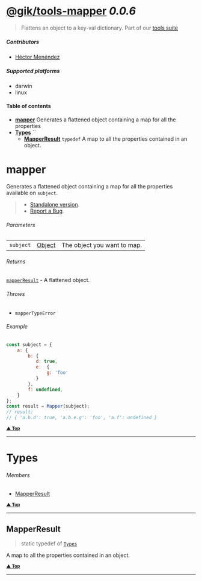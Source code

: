 # [@gik/tools-mapper](http://gik.mx) *0.0.6*
> Flattens an object to a key-val dictionary. Part of our [tools suite](http://github.com/gikmx/tools)

##### Contributors
- [Héctor Menéndez](mailto:hector@gik.mx) []()

##### Supported platforms
- darwin
- linux

#### <a name="table-of-contents"></a> Table of contents
- **[mapper](#mapper)** Generates a flattened object containing a map for all the properties
- **[Types](#Types)** ``
  - **[MapperResult](#Types.MapperResult)** `typedef` A map to all the properties contained in an object.


# <a name="mapper"></a> mapper

Generates a flattened object containing a map for all the properties
available on `subject`.
> - [Standalone version](https://github.com/gikmx/tools-mapper).
> - [Report a Bug](https://github.com/gikmx/tools-mapper/issues).

###### Parameters
<table>
    <tr>
        <td style="white-space: nowrap;">
            <code>subject</code>
        </td>
        <td style="white-space: nowrap;">
                <a href="#Object">Object</a>
        </td>
        <td>The object you want to map.</td>
    </tr>
</table>


###### Returns
 [`mapperResult`](#mapperResult) <span style="font-weight:normal"> - A flattened object.</span>
###### Throws
- `mapperTypeError`

###### Example 
```js
const subject = {
    a: {
        b: {
           d: true,
           e:  {
               g: 'foo'
           }
        },
        f: undefined,
    }
};
const result = Mapper(subject);
// result:
// { 'a.b.d': true, 'a.b.e.g': 'foo', 'a.f': undefined }
```

<small>**[▲ Top](#table-of-contents)**</small>

---

# <a name="Types"></a> Types

###### Members

- [MapperResult](#Types.MapperResult)

<small>**[▲ Top](#table-of-contents)**</small>

---

## <a name="Types.MapperResult"></a> MapperResult
> static  typedef of [`Types`](#Types)


A map to all the properties contained in an object.



<small>**[▲ Top](#Types)**</small>

---

